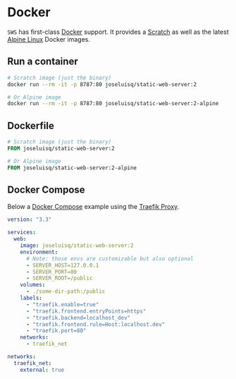 # Docker

`SWS` has first-class [Docker](https://docs.docker.com/get-started/overview/) support. It provides a [Scratch](https://hub.docker.com/_/scratch) as well as the latest [Alpine Linux](https://hub.docker.com/_/alpine) Docker images.

## Run a container

```sh
# Scratch image (just the binary)
docker run --rm -it -p 8787:80 joseluisq/static-web-server:2

# Or Alpine image
docker run --rm -it -p 8787:80 joseluisq/static-web-server:2-alpine
```

## Dockerfile

```Dockerfile
# Scratch image (just the binary)
FROM joseluisq/static-web-server:2

# Or Alpine image
FROM joseluisq/static-web-server:2-alpine
```

## Docker Compose

Below a [Docker Compose](https://docs.docker.com/compose/) example using the [Traefik Proxy](https://traefik.io/).

```yaml
version: "3.3"

services:
  web:
    image: joseluisq/static-web-server:2
    environment:
      # Note: those envs are customizable but also optional
      - SERVER_HOST=127.0.0.1
      - SERVER_PORT=80
      - SERVER_ROOT=/public
    volumes:
      - ./some-dir-path:/public
    labels:
      - "traefik.enable=true"
      - "traefik.frontend.entryPoints=https"
      - "traefik.backend=localhost_dev"
      - "traefik.frontend.rule=Host:localhost.dev"
      - "traefik.port=80"
    networks:
      - traefik_net

networks:
  traefik_net:
    external: true
```
